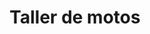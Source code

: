 ---
title: "Taller de motos"
url: /comuna-3-manrique/taller-de-motos-calle-71b/
shop: reparación de automóviles
---